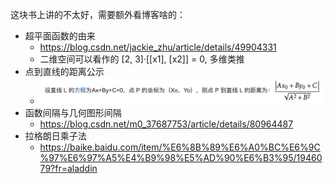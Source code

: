 






这块书上讲的不太好，需要额外看博客啥的：
- 超平面函数的由来
  - https://blog.csdn.net/jackie_zhu/article/details/49904331
  - 二维空间可以看作的 [2, 3]·[[x1], [x2]] = 0, 多维类推
- 点到直线的距离公示
  - ![](/images/point2line_distance_function.jpg)
- 函数间隔与几何图形间隔
  - https://blog.csdn.net/m0_37687753/article/details/80964487
- 拉格朗日乘子法
  - https://baike.baidu.com/item/%E6%8B%89%E6%A0%BC%E6%9C%97%E6%97%A5%E4%B9%98%E5%AD%90%E6%B3%95/1946079?fr=aladdin